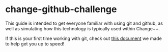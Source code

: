 # change-github-challenge

This guide is intended to get everyone familiar with using git and github, as well as simulating how this technology is typically used within Change++.

If this is your first time working with git, check out [this document](https://docs.google.com/document/d/1D89Tvytivgpwm0VHu8-KRdGXipxD7ze28uD_goA2j88/edit) we made to help get you up to speed!
